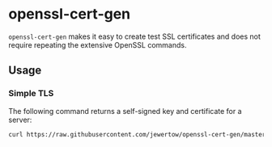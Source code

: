 # openssl-cert-gen

`openssl-cert-gen` makes it easy to create test SSL certificates and does not require repeating the extensive OpenSSL commands.

## Usage

### Simple TLS
The following command returns a self-signed key and certificate for a server:
```sh
curl https://raw.githubusercontent.com/jewertow/openssl-cert-gen/master/tls.sh | SUBJECT="app.com" sh
```
